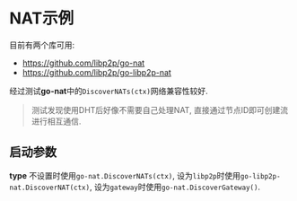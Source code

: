 # NAT示例

目前有两个库可用:
* https://github.com/libp2p/go-nat
* https://github.com/libp2p/go-libp2p-nat

经过测试**go-nat**中的`DiscoverNATs(ctx)`网络兼容性较好.

> 测试发现使用DHT后好像不需要自己处理NAT, 直接通过节点ID即可创建流进行相互通信.

## 启动参数

**type** 不设置时使用`go-nat.DiscoverNATs(ctx)`, 设为`libp2p`时使用`go-libp2p-nat.DiscoverNAT(ctx)`, 设为`gateway`时使用`go-nat.DiscoverGateway()`.
